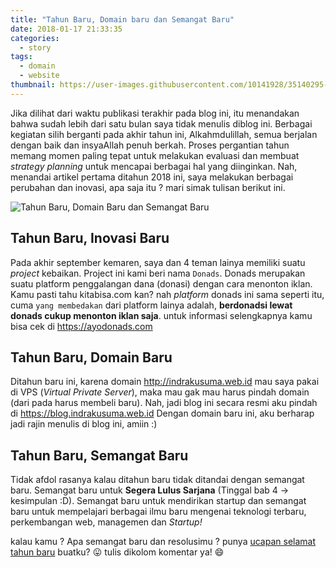 ```yaml
---
title: "Tahun Baru, Domain baru dan Semangat Baru"
date: 2018-01-17 21:33:35
categories:
  - story
tags:
  - domain
  - website
thumbnail: https://user-images.githubusercontent.com/10141928/35140295-44f363cc-fd29-11e7-8dd9-36dd16e20b48.png
---
```


Jika dilihat dari waktu publikasi terakhir pada blog ini, itu menandakan bahwa sudah lebih dari satu bulan saya tidak menulis diblog ini. Berbagai kegiatan silih berganti pada akhir tahun ini, Alkahmdulillah, semua berjalan dengan baik dan insyaAllah penuh berkah. Proses pergantian tahun memang momen paling tepat untuk melakukan evaluasi dan membuat _strategy planning_ untuk mencapai berbagai hal yang diinginkan. Nah, menandai artikel pertama ditahun 2018 ini, saya melakukan berbagai perubahan dan inovasi, apa saja itu ? mari simak tulisan berikut ini.

<!-- more -->

![Tahun Baru, Domain Baru dan Semangat Baru](https://user-images.githubusercontent.com/10141928/35140295-44f363cc-fd29-11e7-8dd9-36dd16e20b48.png)

## Tahun Baru, Inovasi Baru

Pada akhir september kemaren, saya dan 4 teman lainya memiliki suatu _project_ kebaikan. Project ini kami beri nama `Donads`. Donads merupakan suatu platform penggalangan dana (donasi) dengan cara menonton iklan. Kamu pasti tahu kitabisa.com kan? nah _platform_ donads ini sama seperti itu, cuma `yang membedakan` dari platform lainya adalah, **berdonadsi lewat donads cukup menonton iklan saja**.
untuk informasi selengkapnya kamu bisa cek di https://ayodonads.com

## Tahun Baru, Domain Baru

Ditahun baru ini, karena domain http://indrakusuma.web.id mau saya pakai di VPS (_Virtual Private Server_), maka mau gak mau harus pindah domain (dari pada harus membeli baru). Nah, jadi blog ini secara resmi aku pindah di https://blog.indrakusuma.web.id
Dengan domain baru ini, aku berharap jadi rajin menulis di blog ini, amiin :)

## Tahun Baru, Semangat Baru

Tidak afdol rasanya kalau ditahun baru tidak ditandai dengan semangat baru. Semangat baru untuk **Segera Lulus Sarjana** (Tinggal bab 4 -> kesimpulan :D). Semangat baru untuk mendirikan startup dan semangat baru untuk mempelajari berbagai ilmu baru mengenai teknologi terbaru, perkembangan web, managemen dan _Startup!_ 

kalau kamu ? Apa semangat baru dan resolusimu ? punya [ucapan selamat tahun baru](https://www.canva.com/id_id/kutipan/ucapan-selamat-tahun-baru/) buatku? 😛 tulis dikolom komentar ya! 😄 
